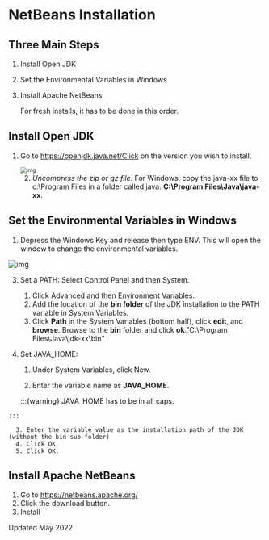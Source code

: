 # NetBeans Installation

## Three Main Steps

1. Install Open JDK

2. Set the Environmental Variables in Windows

3. Install Apache NetBeans. 

   

   For fresh installs, it has to be done in this order.

## Install Open JDK

1. Go to https://openjdk.java.net/Click on the version you wish to install.

   

   <img src="https://lh5.googleusercontent.com/03cmca3Fv8gRQt_9b4KGmNSO8uttXaeD4K57S5jQ0MSe2TKNS9NVP6twbk4_gMp7eoDY2-ByRkvGPiov6BfWqbRZMqCGAQvQV4bnSInns7PrFrmX21_ZUKejHtiGE-kdnTWvyfdC9fBPr22kbA" alt="img" style="zoom:75%;" />



      2. *Uncompress the zip or gz file*. For Windows, copy the java-xx file to c:\\Program Files in a folder called java. **C:\Program Files\Java\java-xx**. 

   


## Set the Environmental Variables in Windows

   1. Depress the Windows Key and release then type ENV. This will open the window to change the environmental variables.

![img](https://lh5.googleusercontent.com/0bjY3gjaNvmxhg74qtGmRbfVDRKwKzAzdop0G3_R2Jt1VFLELBwYGKt5TifNS_vAmTkxLbxfXnl2wShrrgMpSdTtrkOHCqbCREwX5XuPf_uHRGhpkVodI2IwGV2jbIxf14kCpSUc8x2ujV1cgw)

   3. Set a PATH: Select Control Panel and then System.
   
      1. Click Advanced and then Environment Variables.
      2. Add the location of the **bin folder** of the JDK installation to the PATH variable in System Variables.
      3. Click **Path** in the System Variables (bottom half), click **edit**, and **browse**. Browse to the **bin** folder and click **ok**."C:\Program Files\Java\jdk-xx\bin"
   
   4. Set JAVA_HOME:
   
      1. Under System Variables, click New.
      
      2. Enter the variable name as **JAVA_HOME**. 
	
		:::{warning}
		JAVA_HOME has to be in all caps.

   	:::
   	   
   	  3. Enter the variable value as the installation path of the JDK (without the bin sub-folder)
   	  4. Click OK.
   	  5. Click OK.

## Install Apache NetBeans

1. Go to https://netbeans.apache.org/
2. Click the download button.
3. Install


Updated May 2022



